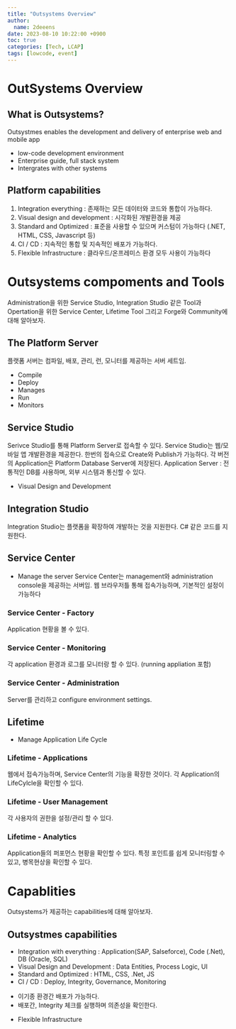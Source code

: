 ```yaml
---
title: "Outsystems Overview"
author:
  name: 2deeens
date: 2023-08-10 10:22:00 +0900
toc: true
categories: [Tech, LCAP]
tags: [lowcode, event]
---
```


# OutSystems Overview

## What is Outsystems?
Outsystmes enables the development and delivery of enterprise web and mobile app

* low-code development environment
* Enterprise guide, full stack system
* Intergrates with other systems

## Platform capabilities
1) Integration everything : 존재하는 모든 데이터와 코드와 통합이 가능하다.
2) Visual design and development : 시각화된 개발환경을 제공
3) Standard and Optimized : 표준을 사용할 수 있으며 커스텀이 가능하다 (.NET, HTML, CSS, Javascript 등)
4) CI / CD : 지속적인 통합 및 지속적인 배포가 가능하다.
5) Flexible Infrastructure : 클라우드/온프레미스 환경 모두 사용이 가능하다


# Outsystems compoments and Tools
Administration을 위한 Service Studio, Integration Studio 같은 Tool과
Opertation을 위한 Service Center, Lifetime Tool
그리고 Forge와 Community에 대해 알아보자.

## The Platform Server
플랫폼 서버는 컴파일, 배포, 관리, 런, 모니터를 제공하는 서버 세트임.
* Compile
* Deploy
* Manages
* Run
* Monitors 

## Service Studio
Serivce Studio를 통해 Platform Server로 접속할 수 있다.
Service Studio는 웹/모바일 앱 개발환경을 제공한다.
한번의 접속으로 Create와 Publish가 가능하다.
각 버전의 Application은 Platform Database Server에 저장된다.
Application Server : 전통적인 DB를 사용하며, 외부 시스템과 통신할 수 있다. 
* Visual Design and Development

## Integration Studio
Integration Studio는 플랫폼을 확장하여 개발하는 것을 지원한다.
C# 같은 코드를 지원한다.

## Service Center
* Manage the server
Service Center는 management와 administration console을 제공하는 서버임.
웹 브라우저틀 통해 접속가능하며, 기본적인 설정이 가능하다

### Service Center - Factory
Application 현황을 볼 수 있다.

### Service Center - Monitoring
각 application 환경과 로그를 모니터랑 할 수 있다. (running appliation 포함)

### Service Center - Administration
Server를 관리하고 configure environment settings.


## Lifetime
* Manage Application Life Cycle

### Lifetime - Applications
웹에서 접속가능하며, Service Center의 기능을 확장한 것이다.
각 Application의 LifeCylcle을 확인할 수 있다.

### Lifetime - User Management
각 사용자의 권한을 설정/관리 할 수 있다.

### Lifetime - Analytics
Application들의 퍼포먼스 현황을 확인할 수 있다.
특정 포인트를 쉽게 모니터링할 수 있고, 병목현상을 확인할 수 있다.


# Capablities
Outsystems가 제공하는 capabilities에 대해 알아보자.

## Outsystmes capabilities
* Integration with everything : Application(SAP, Salseforce), Code (.Net), DB (Oracle, SQL)
* Visual Design and Development : Data Entities, Process Logic, UI
* Standard and Optimized : HTML, CSS, .Net, JS
* CI / CD : Deploy, Integrity, Governance, Monitoring
 - 이기종 환경간 배포가 가능하다.
 - 배포간, Integrity 체크를 실행하며 의존성을 확인한다.
* Flexible Infrastructure